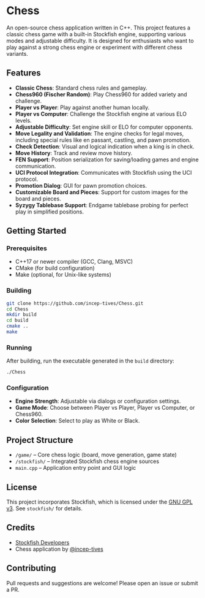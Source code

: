 # Chess

An open-source chess application written in C++. This project features a classic chess game with a built-in Stockfish engine, supporting various modes and adjustable difficulty. It is designed for enthusiasts who want to play against a strong chess engine or experiment with different chess variants.

## Features

- **Classic Chess**: Standard chess rules and gameplay.
- **Chess960 (Fischer Random)**: Play Chess960 for added variety and challenge.
- **Player vs Player**: Play against another human locally.
- **Player vs Computer**: Challenge the Stockfish engine at various ELO levels.
- **Adjustable Difficulty**: Set engine skill or ELO for computer opponents.
- **Move Legality and Validation**: The engine checks for legal moves, including special rules like en passant, castling, and pawn promotion.
- **Check Detection**: Visual and logical indication when a king is in check.
- **Move History**: Track and review move history.
- **FEN Support**: Position serialization for saving/loading games and engine communication.
- **UCI Protocol Integration**: Communicates with Stockfish using the UCI protocol.
- **Promotion Dialog**: GUI for pawn promotion choices.
- **Customizable Board and Pieces**: Support for custom images for the board and pieces.
- **Syzygy Tablebase Support**: Endgame tablebase probing for perfect play in simplified positions.

## Getting Started

### Prerequisites

- C++17 or newer compiler (GCC, Clang, MSVC)
- CMake (for build configuration)
- Make (optional, for Unix-like systems)

### Building

```sh
git clone https://github.com/incep-tives/Chess.git
cd Chess
mkdir build
cd build
cmake ..
make
```

### Running

After building, run the executable generated in the `build` directory:

```sh
./Chess
```

### Configuration

- **Engine Strength**: Adjustable via dialogs or configuration settings.
- **Game Mode**: Choose between Player vs Player, Player vs Computer, or Chess960.
- **Color Selection**: Select to play as White or Black.

## Project Structure

- `/game/` – Core chess logic (board, move generation, game state)
- `/stockfish/` – Integrated Stockfish chess engine sources
- `main.cpp` – Application entry point and GUI logic

## License

This project incorporates Stockfish, which is licensed under the [GNU GPL v3](https://www.gnu.org/licenses/gpl-3.0.html). See `stockfish/` for details.

## Credits

- [Stockfish Developers](https://stockfishchess.org/)
- Chess application by [@incep-tives](https://github.com/incep-tives)

## Contributing

Pull requests and suggestions are welcome! Please open an issue or submit a PR.
